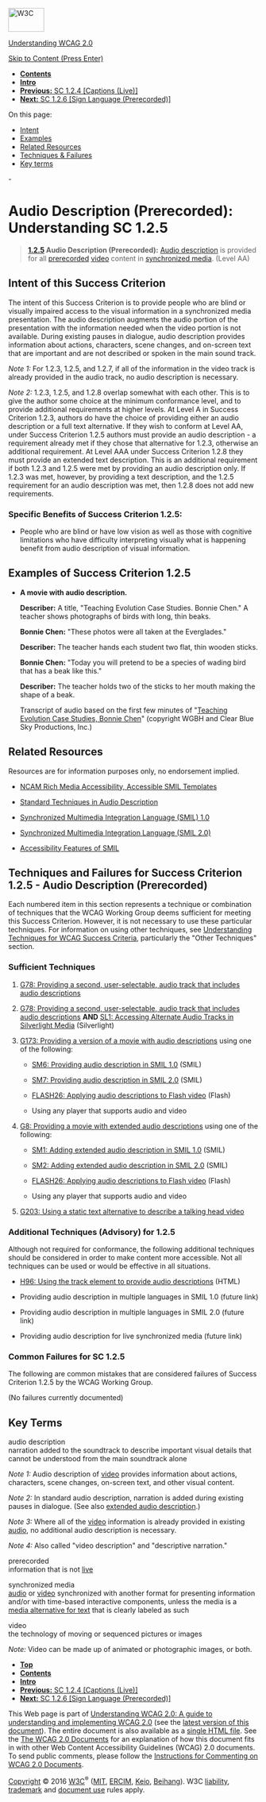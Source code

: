 [<img src="https://www.w3.org/StyleSheets/TR/2016/logos/W3C" alt="W3C" width="72" height="48" />](http://www.w3.org/)

[Understanding WCAG 2.0](Overview.html)

[Skip to Content (Press Enter)](#maincontent)

<span id="top"></span>

-   **[Contents](Overview.html#contents "Table of Contents")**
-   **[Intro](intro.html "Introduction to Understanding WCAG 2.0")**
-   [**Previous:** SC 1.2.4 \[Captions (Live)\]](media-equiv-real-time-captions.html "Understanding SC  1.2.4 [Captions (Live)]")
-   [**Next:** SC 1.2.6 \[Sign Language (Prerecorded)\]](media-equiv-sign.html "Understanding SC  1.2.6 [Sign Language (Prerecorded)]")

On this page:

-   [Intent](#media-equiv-audio-desc-only-intent-head)
-   [Examples](#media-equiv-audio-desc-only-examples-head)
-   [Related Resources](#media-equiv-audio-desc-only-resources-head)
-   [Techniques & Failures](#media-equiv-audio-desc-only-techniques-head)
-   [Key terms](#key-terms)

<span id="maincontent">-</span>

<span id="media-equiv-audio-desc-only"></span> **Audio Description (Prerecorded)**<span class="screenreader">:</span> Understanding SC 1.2.5
============================================================================================================================================

> **[1.2.5](http://www.w3.org/TR/2008/REC-WCAG20-20081211/#media-equiv-audio-desc-only) Audio Description (Prerecorded):** <a href="#audiodescdef" class="termref">Audio description</a> is provided for all <a href="#prerecordeddef" class="termref">prerecorded</a> <a href="#videodef" class="termref">video</a> content in <a href="#synchronizedmediadef" class="termref">synchronized media</a>. (Level AA)

Intent of this Success Criterion
--------------------------------

The intent of this Success Criterion is to provide people who are blind or visually impaired access to the visual information in a synchronized media presentation. The audio description augments the audio portion of the presentation with the information needed when the video portion is not available. During existing pauses in dialogue, audio description provides information about actions, characters, scene changes, and on-screen text that are important and are not described or spoken in the main sound track.

*Note 1:* For 1.2.3, 1.2.5, and 1.2.7, if all of the information in the video track is already provided in the audio track, no audio description is necessary.

*Note 2:* 1.2.3, 1.2.5, and 1.2.8 overlap somewhat with each other. This is to give the author some choice at the minimum conformance level, and to provide additional requirements at higher levels. At Level A in Success Criterion 1.2.3, authors do have the choice of providing either an audio description or a full text alternative. If they wish to conform at Level AA, under Success Criterion 1.2.5 authors must provide an audio description - a requirement already met if they chose that alternative for 1.2.3, otherwise an additional requirement. At Level AAA under Success Criterion 1.2.8 they must provide an extended text description. This is an additional requirement if both 1.2.3 and 1.2.5 were met by providing an audio description only. If 1.2.3 was met, however, by providing a text description, and the 1.2.5 requirement for an audio description was met, then 1.2.8 does not add new requirements.

### Specific Benefits of Success Criterion 1.2.5:

-   People who are blind or have low vision as well as those with cognitive limitations who have difficulty interpreting visually what is happening benefit from audio description of visual information.

Examples of Success Criterion 1.2.5
-----------------------------------

-   **A movie with audio description.**

    **Describer:** A title, "Teaching Evolution Case Studies. Bonnie Chen." A teacher shows photographs of birds with long, thin beaks.

    **Bonnie Chen:** "These photos were all taken at the Everglades."

    **Describer:** The teacher hands each student two flat, thin wooden sticks.

    **Bonnie Chen:** "Today you will pretend to be a species of wading bird that has a beak like this."

    **Describer:** The teacher holds two of the sticks to her mouth making the shape of a beak.

    Transcript of audio based on the first few minutes of "[Teaching Evolution Case Studies, Bonnie Chen](http://www.pbs.org/wgbh/evolution/educators/teachstuds/tvideos.html)" (copyright WGBH and Clear Blue Sky Productions, Inc.)

Related Resources
-----------------

Resources are for information purposes only, no endorsement implied.

-   [NCAM Rich Media Accessibility, Accessible SMIL Templates](http://ncam.wgbh.org/invent_build/web_multimedia/accessible-digital-media-guide/guideline-h-multimedia#techH12)

-   [Standard Techniques in Audio Description](http://joeclark.org/access/description/ad-principles.html)

-   [Synchronized Multimedia Integration Language (SMIL) 1.0](http://www.w3.org/TR/REC-smil/)

-   [Synchronized Multimedia Integration Language (SMIL 2.0)](http://www.w3.org/TR/SMIL/)

-   [Accessibility Features of SMIL](http://www.w3.org/TR/SMIL-access/)

Techniques and Failures for Success Criterion 1.2.5 - Audio Description (Prerecorded)
-------------------------------------------------------------------------------------

Each numbered item in this section represents a technique or combination of techniques that the WCAG Working Group deems sufficient for meeting this Success Criterion. However, it is not necessary to use these particular techniques. For information on using other techniques, see [Understanding Techniques for WCAG Success Criteria](http://www.w3.org/TR/2016/NOTE-UNDERSTANDING-WCAG20-20161007/understanding-techniques.html), particularly the "Other Techniques" section.

### Sufficient Techniques

1.  <a href="http://www.w3.org/TR/2016/NOTE-WCAG20-TECHS-20161007/G78" class="tech-ref">G78: Providing a second, user-selectable, audio track that includes audio descriptions</a>

2.  <a href="http://www.w3.org/TR/2016/NOTE-WCAG20-TECHS-20161007/G78" class="tech-ref">G78: Providing a second, user-selectable, audio track that includes audio descriptions</a> **AND** <a href="http://www.w3.org/TR/2016/NOTE-WCAG20-TECHS-20161007/SL1" class="tech-ref">SL1: Accessing Alternate Audio Tracks in Silverlight Media</a> (Silverlight)

3.  <a href="http://www.w3.org/TR/2016/NOTE-WCAG20-TECHS-20161007/G173" class="tech-ref">G173: Providing a version of a movie with audio descriptions</a> using one of the following:

    -   <a href="http://www.w3.org/TR/2016/NOTE-WCAG20-TECHS-20161007/SM6" class="tech-ref">SM6: Providing audio description in SMIL 1.0</a> (SMIL)

    -   <a href="http://www.w3.org/TR/2016/NOTE-WCAG20-TECHS-20161007/SM7" class="tech-ref">SM7: Providing audio description in SMIL 2.0</a> (SMIL)

    -   <a href="http://www.w3.org/TR/2016/NOTE-WCAG20-TECHS-20161007/FLASH26" class="tech-ref">FLASH26: Applying audio descriptions to Flash video</a> (Flash)

    -   Using any player that supports audio and video

4.  <a href="http://www.w3.org/TR/2016/NOTE-WCAG20-TECHS-20161007/G8" class="tech-ref">G8: Providing a movie with extended audio descriptions</a> using one of the following:

    -   <a href="http://www.w3.org/TR/2016/NOTE-WCAG20-TECHS-20161007/SM1" class="tech-ref">SM1: Adding extended audio description in SMIL 1.0</a> (SMIL)

    -   <a href="http://www.w3.org/TR/2016/NOTE-WCAG20-TECHS-20161007/SM2" class="tech-ref">SM2: Adding extended audio description in SMIL 2.0</a> (SMIL)

    -   <a href="http://www.w3.org/TR/2016/NOTE-WCAG20-TECHS-20161007/FLASH26" class="tech-ref">FLASH26: Applying audio descriptions to Flash video</a> (Flash)

    -   Using any player that supports audio and video

5.  <a href="http://www.w3.org/TR/2016/NOTE-WCAG20-TECHS-20161007/G203" class="tech-ref">G203: Using a static text alternative to describe a talking head video</a>

### Additional Techniques (Advisory) for 1.2.5

Although not required for conformance, the following additional techniques should be considered in order to make content more accessible. Not all techniques can be used or would be effective in all situations.

-   <a href="http://www.w3.org/TR/2016/NOTE-WCAG20-TECHS-20161007/H96" class="tech-ref">H96: Using the track element to provide audio descriptions</a> (HTML)

-   Providing audio description in multiple languages in SMIL 1.0 (future link)

-   Providing audio description in multiple languages in SMIL 2.0 (future link)

-   Providing audio description for live synchronized media (future link)

### Common Failures for SC 1.2.5

The following are common mistakes that are considered failures of Success Criterion 1.2.5 by the WCAG Working Group.

(No failures currently documented)

Key Terms
---------

 <span id="audiodescdef"></span> audio description  
narration added to the soundtrack to describe important visual details that cannot be understood from the main soundtrack alone

*Note 1:* Audio description of <a href="http://www.w3.org/TR/2008/REC-WCAG20-20081211/#videodef" class="termref">video</a> provides information about actions, characters, scene changes, on-screen text, and other visual content.

*Note 2:* In standard audio description, narration is added during existing pauses in dialogue. (See also <a href="http://www.w3.org/TR/2008/REC-WCAG20-20081211/#extended-addef" class="termref">extended audio description</a>.)

*Note 3:* Where all of the <a href="http://www.w3.org/TR/2008/REC-WCAG20-20081211/#videodef" class="termref">video</a> information is already provided in existing <a href="http://www.w3.org/TR/2008/REC-WCAG20-20081211/#audiodef" class="termref">audio</a>, no additional audio description is necessary.

*Note 4:* Also called "video description" and "descriptive narration."

 <span id="prerecordeddef"></span> prerecorded  
information that is not <a href="http://www.w3.org/TR/2008/REC-WCAG20-20081211/#livedef" class="termref">live</a>

 <span id="synchronizedmediadef"></span> synchronized media  
<a href="http://www.w3.org/TR/2008/REC-WCAG20-20081211/#audiodef" class="termref">audio</a> or <a href="http://www.w3.org/TR/2008/REC-WCAG20-20081211/#videodef" class="termref">video</a> synchronized with another format for presenting information and/or with time-based interactive components, unless the media is a <a href="http://www.w3.org/TR/2008/REC-WCAG20-20081211/#multimedia-alt-textdef" class="termref">media alternative for text</a> that is clearly labeled as such

 <span id="videodef"></span> video  
the technology of moving or sequenced pictures or images

*Note:* Video can be made up of animated or photographic images, or both.

-   **[Top](#top)**
-   **[Contents](Overview.html#contents "Table of Contents")**
-   **[Intro](intro.html "Introduction to Understanding WCAG 2.0")**
-   [**Previous:** SC 1.2.4 \[Captions (Live)\]](media-equiv-real-time-captions.html "Understanding SC  1.2.4 [Captions (Live)]")
-   [**Next:** SC 1.2.6 \[Sign Language (Prerecorded)\]](media-equiv-sign.html "Understanding SC  1.2.6 [Sign Language (Prerecorded)]")

This Web page is part of [Understanding WCAG 2.0: A guide to understanding and implementing WCAG 2.0](Overview.html) (see the [latest version of this document](http://www.w3.org/TR/UNDERSTANDING-WCAG20/media-equiv-audio-desc-only.html)). The entire document is also available as a [single HTML file](complete.html). See the [The WCAG 2.0 Documents](http://www.w3.org/WAI/intro/wcag20) for an explanation of how this document fits in with other Web Content Accessibility Guidelines (WCAG) 2.0 documents. To send public comments, please follow the [Instructions for Commenting on WCAG 2.0 Documents](http://www.w3.org/WAI/WCAG20/comments/).

[Copyright](http://www.w3.org/Consortium/Legal/ipr-notice#Copyright) © 2016 [W3C](http://www.w3.org/)<sup>®</sup> ([MIT](http://www.csail.mit.edu/), [ERCIM](http://www.ercim.eu/), [Keio](http://www.keio.ac.jp/), [Beihang](http://ev.buaa.edu.cn/)). W3C [liability](http://www.w3.org/Consortium/Legal/ipr-notice#Legal_Disclaimer), [trademark](http://www.w3.org/Consortium/Legal/ipr-notice#W3C_Trademarks) and [document use](http://www.w3.org/Consortium/Legal/copyright-documents) rules apply.
